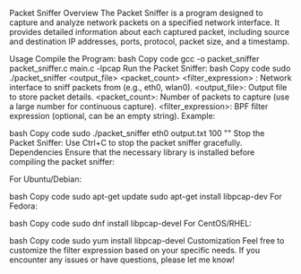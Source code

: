 Packet Sniffer
Overview
The Packet Sniffer is a program designed to capture and analyze network packets on a specified network interface. It provides detailed information about each captured packet, including source and destination IP addresses, ports, protocol, packet size, and a timestamp.

Usage
Compile the Program:
bash
Copy code
gcc -o packet_sniffer packet_sniffer.c main.c -lpcap
Run the Packet Sniffer:
bash
Copy code
sudo ./packet_sniffer <interface> <output_file> <packet_count> <filter_expression>
<interface>: Network interface to sniff packets from (e.g., eth0, wlan0).
<output_file>: Output file to store packet details.
<packet_count>: Number of packets to capture (use a large number for continuous capture).
<filter_expression>: BPF filter expression (optional, can be an empty string).
Example:

bash
Copy code
sudo ./packet_sniffer eth0 output.txt 100 ""
Stop the Packet Sniffer:
Use Ctrl+C to stop the packet sniffer gracefully.
Dependencies
Ensure that the necessary library is installed before compiling the packet sniffer:

For Ubuntu/Debian:

bash
Copy code
sudo apt-get update
sudo apt-get install libpcap-dev
For Fedora:

bash
Copy code
sudo dnf install libpcap-devel
For CentOS/RHEL:

bash
Copy code
sudo yum install libpcap-devel
Customization
Feel free to customize the filter expression based on your specific needs. If you encounter any issues or have questions, please let me know!

